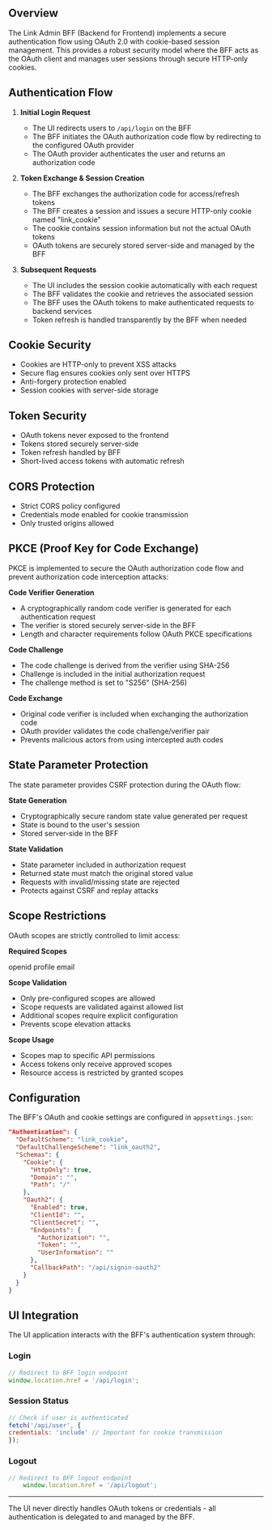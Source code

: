 ﻿## Overview

The Link Admin BFF (Backend for Frontend) implements a secure authentication flow using OAuth 2.0 with cookie-based session management. This provides a robust security model where the BFF acts as the OAuth client and manages user sessions through secure HTTP-only cookies.

## Authentication Flow

1. **Initial Login Request**

    - The UI redirects users to `/api/login` on the BFF
    - The BFF initiates the OAuth authorization code flow by redirecting to the configured OAuth provider
    - The OAuth provider authenticates the user and returns an authorization code

2. **Token Exchange & Session Creation**

    - The BFF exchanges the authorization code for access/refresh tokens
    - The BFF creates a session and issues a secure HTTP-only cookie named "link_cookie"
    - The cookie contains session information but not the actual OAuth tokens
    - OAuth tokens are securely stored server-side and managed by the BFF

3. **Subsequent Requests**

    - The UI includes the session cookie automatically with each request
    - The BFF validates the cookie and retrieves the associated session
    - The BFF uses the OAuth tokens to make authenticated requests to backend services
    - Token refresh is handled transparently by the BFF when needed

## Cookie Security

- Cookies are HTTP-only to prevent XSS attacks
- Secure flag ensures cookies only sent over HTTPS
- Anti-forgery protection enabled
- Session cookies with server-side storage

## Token Security

- OAuth tokens never exposed to the frontend
- Tokens stored securely server-side
- Token refresh handled by BFF
- Short-lived access tokens with automatic refresh

## CORS Protection

- Strict CORS policy configured
- Credentials mode enabled for cookie transmission
- Only trusted origins allowed

## PKCE (Proof Key for Code Exchange)

PKCE is implemented to secure the OAuth authorization code flow and prevent authorization code interception attacks:

**Code Verifier Generation**

   - A cryptographically random code verifier is generated for each authentication request
   - The verifier is stored securely server-side in the BFF
   - Length and character requirements follow OAuth PKCE specifications

**Code Challenge**

   - The code challenge is derived from the verifier using SHA-256
   - Challenge is included in the initial authorization request
   - The challenge method is set to "S256" (SHA-256)

**Code Exchange**

   - Original code verifier is included when exchanging the authorization code
   - OAuth provider validates the code challenge/verifier pair
   - Prevents malicious actors from using intercepted auth codes

## State Parameter Protection

The state parameter provides CSRF protection during the OAuth flow:

**State Generation**

   - Cryptographically secure random state value generated per request
   - State is bound to the user's session
   - Stored server-side in the BFF

**State Validation**

   - State parameter included in authorization request
   - Returned state must match the original stored value
   - Requests with invalid/missing state are rejected
   - Protects against CSRF and replay attacks

## Scope Restrictions

OAuth scopes are strictly controlled to limit access:

**Required Scopes**

openid profile email

**Scope Validation**

- Only pre-configured scopes are allowed
- Scope requests are validated against allowed list
- Additional scopes require explicit configuration
- Prevents scope elevation attacks

**Scope Usage**

- Scopes map to specific API permissions
- Access tokens only receive approved scopes
- Resource access is restricted by granted scopes

## Configuration

The BFF's OAuth and cookie settings are configured in `appsettings.json`:

```json
"Authentication": {
  "DefaultScheme": "link_cookie",
  "DefaultChallengeScheme": "link_oauth2",
  "Schemas": {
    "Cookie": {
      "HttpOnly": true,
      "Domain": "",
      "Path": "/"
    },
    "Oauth2": {
      "Enabled": true,
      "ClientId": "",
      "ClientSecret": "",
      "Endpoints": {
        "Authorization": "",
        "Token": "",
        "UserInformation": ""
      },
      "CallbackPath": "/api/signin-oauth2"
    }
  }
}
```

## UI Integration

The UI application interacts with the BFF's authentication system through:

### Login

```javascript
// Redirect to BFF login endpoint
window.location.href = '/api/login';
```

### Session Status

```javascript
// Check if user is authenticated
fetch('/api/user', {
credentials: 'include' // Important for cookie transmission
});
```

### Logout

```javascript
// Redirect to BFF logout endpoint
    window.location.href = '/api/logout';
```

---

The UI never directly handles OAuth tokens or credentials - all authentication is delegated to and managed by the BFF.